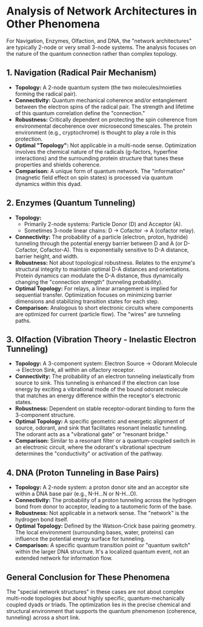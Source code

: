 # Analysis of Network Architectures in Other Phenomena

For Navigation, Enzymes, Olfaction, and DNA, the "network architectures" are typically 2-node or very small 3-node systems. The analysis focuses on the nature of the quantum connection rather than complex topology.

## 1. Navigation (Radical Pair Mechanism)

*   **Topology:** A 2-node quantum system (the two molecules/moieties forming the radical pair).
*   **Connectivity:** Quantum mechanical coherence and/or entanglement between the electron spins of the radical pair. The strength and lifetime of this quantum correlation define the "connection."
*   **Robustness:** Critically dependent on protecting the spin coherence from environmental decoherence over microsecond timescales. The protein environment (e.g., cryptochrome) is thought to play a role in this protection.
*   **Optimal "Topology":** Not applicable in a multi-node sense. Optimization involves the chemical nature of the radicals (g-factors, hyperfine interactions) and the surrounding protein structure that tunes these properties and shields coherence.
*   **Comparison:** A unique form of quantum network. The "information" (magnetic field effect on spin states) is processed via quantum dynamics within this dyad.

## 2. Enzymes (Quantum Tunneling)

*   **Topology:**
    *   Primarily 2-node systems: Particle Donor (D) and Acceptor (A).
    *   Sometimes 3-node linear chains: D → Cofactor → A (cofactor relay).
*   **Connectivity:** The probability of a particle (electron, proton, hydride) tunneling through the potential energy barrier between D and A (or D-Cofactor, Cofactor-A). This is exponentially sensitive to D-A distance, barrier height, and width.
*   **Robustness:** Not about topological robustness. Relates to the enzyme's structural integrity to maintain optimal D-A distances and orientations. Protein dynamics can modulate the D-A distance, thus dynamically changing the "connection strength" (tunneling probability).
*   **Optimal Topology:** For relays, a linear arrangement is implied for sequential transfer. Optimization focuses on minimizing barrier dimensions and stabilizing transition states for each step.
*   **Comparison:** Analogous to short electronic circuits where components are optimized for current (particle flow). The "wires" are tunneling paths.

## 3. Olfaction (Vibration Theory - Inelastic Electron Tunneling)

*   **Topology:** A 3-component system: Electron Source → Odorant Molecule → Electron Sink, all within an olfactory receptor.
*   **Connectivity:** The probability of an electron tunneling inelastically from source to sink. This tunneling is enhanced if the electron can lose energy by exciting a vibrational mode of the bound odorant molecule that matches an energy difference within the receptor's electronic states.
*   **Robustness:** Dependent on stable receptor-odorant binding to form the 3-component structure.
*   **Optimal Topology:** A specific geometric and energetic alignment of source, odorant, and sink that facilitates resonant inelastic tunneling. The odorant acts as a "vibrational gate" or "resonant bridge."
*   **Comparison:** Similar to a resonant filter or a quantum-coupled switch in an electronic circuit, where the odorant's vibrational spectrum determines the "conductivity" or activation of the pathway.

## 4. DNA (Proton Tunneling in Base Pairs)

*   **Topology:** A 2-node system: a proton donor site and an acceptor site within a DNA base pair (e.g., N-H...N or N-H...O).
*   **Connectivity:** The probability of a proton tunneling across the hydrogen bond from donor to acceptor, leading to a tautomeric form of the base.
*   **Robustness:** Not applicable in a network sense. The "network" is the hydrogen bond itself.
*   **Optimal Topology:** Defined by the Watson-Crick base pairing geometry. The local environment (surrounding bases, water, proteins) can influence the potential energy surface for tunneling.
*   **Comparison:** A specific quantum transition point or "quantum switch" within the larger DNA structure. It's a localized quantum event, not an extended network for information flow.

## General Conclusion for These Phenomena
The "special network structures" in these cases are not about complex multi-node topologies but about highly specific, quantum-mechanically coupled dyads or triads. The optimization lies in the precise chemical and structural environment that supports the quantum phenomenon (coherence, tunneling) across a short link.
